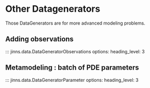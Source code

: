 # Other Datagenerators

Those DataGenerators are for more advanced modeling problems.

## Adding observations

::: jinns.data.DataGeneratorObservations
    options:
        heading_level: 3

## Metamodeling : batch of PDE parameters

::: jinns.data.DataGeneratorParameter
    options:
        heading_level: 3
